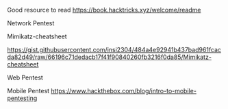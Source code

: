 
Good resource to read
https://book.hacktricks.xyz/welcome/readme



Network Pentest 

Mimikatz-cheatsheet

https://gist.githubusercontent.com/insi2304/484a4e92941b437bad961fcacda82d49/raw/66196c71dedacb17f41f90840260fb3216f0da85/Mimikatz-cheatsheet





Web Pentest


Mobile Pentest
https://www.hackthebox.com/blog/intro-to-mobile-pentesting




